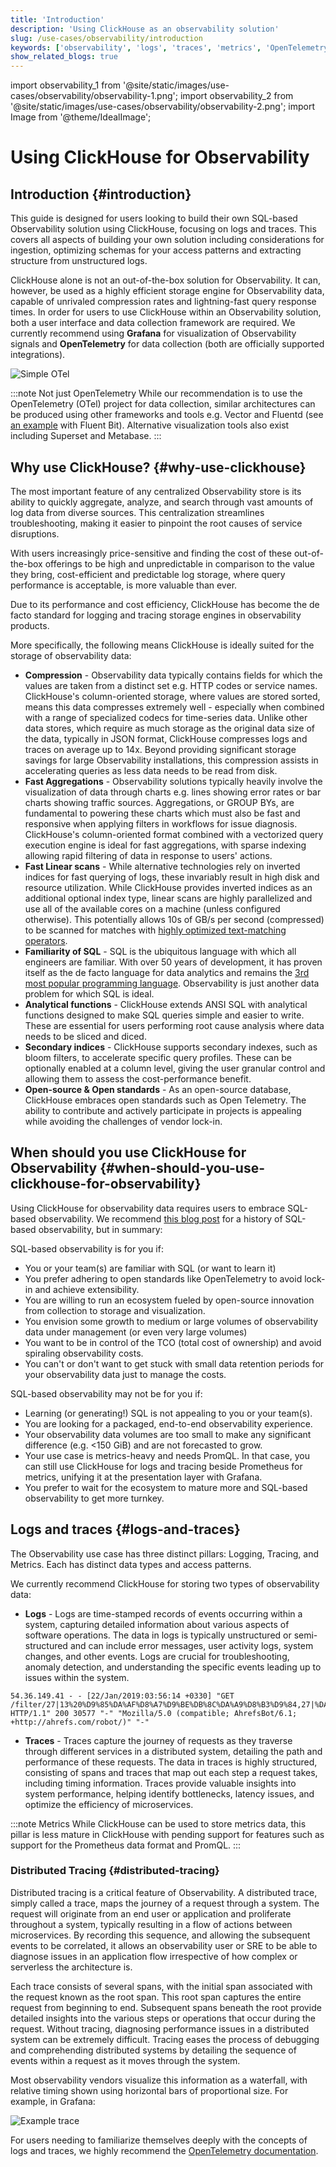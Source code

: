 ```yaml
---
title: 'Introduction'
description: 'Using ClickHouse as an observability solution'
slug: /use-cases/observability/introduction
keywords: ['observability', 'logs', 'traces', 'metrics', 'OpenTelemetry', 'Grafana', 'OTel']
show_related_blogs: true
---
```


import observability_1 from '@site/static/images/use-cases/observability/observability-1.png';
import observability_2 from '@site/static/images/use-cases/observability/observability-2.png';
import Image from '@theme/IdealImage';

# Using ClickHouse for Observability

## Introduction {#introduction}

This guide is designed for users looking to build their own SQL-based Observability solution using ClickHouse, focusing on logs and traces. This covers all aspects of building your own solution including considerations for ingestion, optimizing schemas for your access patterns and extracting structure from unstructured logs.

ClickHouse alone is not an out-of-the-box solution for Observability. It can, however, be used as a highly efficient storage engine for Observability data, capable of unrivaled compression rates and lightning-fast query response times. In order for users to use ClickHouse within an Observability solution, both a user interface and data collection framework are required. We currently recommend using **Grafana** for visualization of Observability signals and **OpenTelemetry** for data collection (both are officially supported integrations).

<Image img={observability_1} alt="Simple OTel" size="md"/>

<br />

:::note Not just OpenTelemetry
While our recommendation is to use the OpenTelemetry (OTel) project for data collection, similar architectures can be produced using other frameworks and tools e.g. Vector and Fluentd (see [an example](https://clickhouse.com/blog/kubernetes-logs-to-clickhouse-fluent-bit) with Fluent Bit). Alternative visualization tools also exist including Superset and Metabase.
:::

## Why use ClickHouse? {#why-use-clickhouse}

The most important feature of any centralized Observability store is its ability to quickly aggregate, analyze, and search through vast amounts of log data from diverse sources. This centralization streamlines troubleshooting, making it easier to pinpoint the root causes of service disruptions.

With users increasingly price-sensitive and finding the cost of these out-of-the-box offerings to be high and unpredictable in comparison to the value they bring, cost-efficient and predictable log storage, where query performance is acceptable, is more valuable than ever.

Due to its performance and cost efficiency, ClickHouse has become the de facto standard for logging and tracing storage engines in observability products.

More specifically, the following means ClickHouse is ideally suited for the storage of observability data:

- **Compression** - Observability data typically contains fields for which the values are taken from a distinct set e.g. HTTP codes or service names. ClickHouse's column-oriented storage, where values are stored sorted, means this data compresses extremely well - especially when combined with a range of specialized codecs for time-series data. Unlike other data stores, which require as much storage as the original data size of the data, typically in JSON format, ClickHouse compresses logs and traces on average up to 14x. Beyond providing significant storage savings for large Observability installations, this compression assists in accelerating queries as less data needs to be read from disk.
- **Fast Aggregations** - Observability solutions typically heavily involve the visualization of data through charts e.g. lines showing error rates or bar charts showing traffic sources. Aggregations, or GROUP BYs, are fundamental to powering these charts which must also be fast and responsive when applying filters in workflows for issue diagnosis. ClickHouse's column-oriented format combined with a vectorized query execution engine is ideal for fast aggregations, with sparse indexing allowing rapid filtering of data in response to users' actions.
- **Fast Linear scans** - While alternative technologies rely on inverted indices for fast querying of logs, these invariably result in high disk and resource utilization. While ClickHouse provides inverted indices as an additional optional index type, linear scans are highly parallelized and use all of the available cores on a machine (unless configured otherwise). This potentially allows 10s of GB/s per second (compressed) to be scanned for matches with [highly optimized text-matching operators](/sql-reference/functions/string-search-functions).
- **Familiarity of SQL** - SQL is the ubiquitous language with which all engineers are familiar. With over 50 years of development, it has proven itself as the de facto language for data analytics and remains the [3rd most popular programming language](https://clickhouse.com/blog/the-state-of-sql-based-observability#lingua-franca). Observability is just another data problem for which SQL is ideal.
- **Analytical functions** - ClickHouse extends ANSI SQL with analytical functions designed to make SQL queries simple and easier to write. These are essential for users performing root cause analysis where data needs to be sliced and diced.
- **Secondary indices** -  ClickHouse supports secondary indexes, such as bloom filters, to accelerate specific query profiles. These can be optionally enabled at a column level, giving the user granular control and allowing them to assess the cost-performance benefit.
- **Open-source & Open standards** - As an open-source database, ClickHouse embraces open standards such as Open Telemetry. The ability to contribute and actively participate in projects is appealing while avoiding the challenges of vendor lock-in.

## When should you use ClickHouse for Observability {#when-should-you-use-clickhouse-for-observability}

Using ClickHouse for observability data requires users to embrace SQL-based observability. We recommend [this blog post](https://clickhouse.com/blog/the-state-of-sql-based-observability) for a history of SQL-based observability, but in summary:

SQL-based observability is for you if:

- You or your team(s) are familiar with SQL (or want to learn it)
- You prefer adhering to open standards like OpenTelemetry to avoid lock-in and achieve extensibility.
- You are willing to run an ecosystem fueled by open-source innovation from collection to storage and visualization.
- You envision some growth to medium or large volumes of observability data under management (or even very large volumes)
- You want to be in control of the TCO (total cost of ownership) and avoid spiraling observability costs.
- You can't or don't want to get stuck with small data retention periods for your observability data just to manage the costs.

SQL-based observability may not be for you if:

- Learning (or generating!) SQL is not appealing to you or your team(s).
- You are looking for a packaged, end-to-end observability experience.
- Your observability data volumes are too small to make any significant difference (e.g. &lt;150 GiB) and are not forecasted to grow.
- Your use case is metrics-heavy and needs PromQL. In that case, you can still use ClickHouse for logs and tracing beside Prometheus for metrics, unifying it at the presentation layer with Grafana.
- You prefer to wait for the ecosystem to mature more and SQL-based observability to get more turnkey.

## Logs and traces {#logs-and-traces}

The Observability use case has three distinct pillars: Logging, Tracing, and Metrics. Each has distinct data types and access patterns.

We currently recommend ClickHouse for storing two types of observability data:

- **Logs** - Logs are time-stamped records of events occurring within a system, capturing detailed information about various aspects of software operations. The data in logs is typically unstructured or semi-structured and can include error messages, user activity logs, system changes, and other events. Logs are crucial for troubleshooting, anomaly detection, and understanding the specific events leading up to issues within the system.

```response
54.36.149.41 - - [22/Jan/2019:03:56:14 +0330] "GET
/filter/27|13%20%D9%85%DA%AF%D8%A7%D9%BE%DB%8C%DA%A9%D8%B3%D9%84,27|%DA%A9%D9%85%D8%AA%D8%B1%20%D8%A7%D8%B2%205%20%D9%85%DA%AF%D8%A7%D9%BE%DB%8C%DA%A9%D8%B3%D9%84,p53 HTTP/1.1" 200 30577 "-" "Mozilla/5.0 (compatible; AhrefsBot/6.1; +http://ahrefs.com/robot/)" "-"
```

- **Traces** - Traces capture the journey of requests as they traverse through different services in a distributed system, detailing the path and performance of these requests. The data in traces is highly structured, consisting of spans and traces that map out each step a request takes, including timing information. Traces provide valuable insights into system performance, helping identify bottlenecks, latency issues, and optimize the efficiency of microservices.

:::note Metrics
While ClickHouse can be used to store metrics data, this pillar is less mature in ClickHouse with pending support for features such as support for the Prometheus data format and PromQL.
:::

### Distributed Tracing {#distributed-tracing}

Distributed tracing is a critical feature of Observability. A distributed trace, simply called a trace, maps the journey of a request through a system. The request will originate from an end user or application and proliferate throughout a system, typically resulting in a flow of actions between microservices. By recording this sequence, and allowing the subsequent events to be correlated, it allows an observability user or SRE to be able to diagnose issues in an application flow irrespective of how complex or serverless the architecture is.

Each trace consists of several spans, with the initial span associated with the request known as the root span. This root span captures the entire request from beginning to end. Subsequent spans beneath the root provide detailed insights into the various steps or operations that occur during the request. Without tracing, diagnosing performance issues in a distributed system can be extremely difficult. Tracing eases the process of debugging and comprehending distributed systems by detailing the sequence of events within a request as it moves through the system.

Most observability vendors visualize this information as a waterfall, with relative timing shown using horizontal bars of proportional size. For example, in Grafana:

<Image img={observability_2} alt="Example trace" size="lg" border/>

For users needing to familiarize themselves deeply with the concepts of logs and traces, we highly recommend the [OpenTelemetry documentation](https://opentelemetry.io/docs/concepts/).
